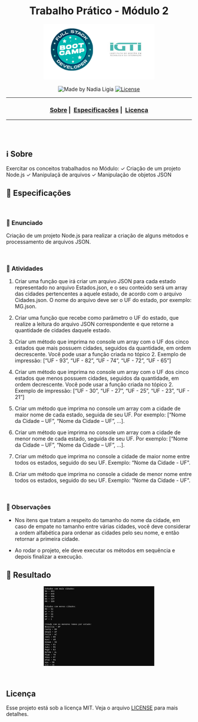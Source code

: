 <h1 align="center">Trabalho Prático - Módulo 2</h1>
<p align="center">
  <img src="../../assets/logo.jpeg" width="300" heigth="300">
</p>


<p align="center">
  <img alt="Made by Nadia Ligia" src="https://img.shields.io/badge/made%20by-Nadia%20Ligia-informational">
  
  <a href="license.md">
  <img alt="License" src="https://img.shields.io/badge/License-MIT-informational">
  </a>
</p>

___

<h3 align="center">
  <a href="#information_source-sobre">Sobre</a>&nbsp;|&nbsp;
  <a href="#book-especificações">Especificações</a>&nbsp;|&nbsp;
  <a href="#rocket-resultado>Resultado</a>&nbsp;|&nbsp;
  <a href="#licença">Licença</a>
</h3>

___

<br>
<br>

## :information_source: Sobre

Exercitar os conceitos trabalhados no Módulo:
✓ Criação de um projeto Node.js
✓ Manipulaçã de arquivos
✓ Manipulação de objetos JSON

## :book: Especificações

<br>

### :pushpin: Enunciado

Criação  de um projeto Node.js para realizar a criação de alguns métodos e processamento de arquivos JSON.

<br>

### :pushpin: Atividades

1. Criar uma função que irá criar um arquivo JSON para cada estado representado no arquivo Estados.json, e o seu conteúdo será um array das cidades pertencentes a aquele estado, de acordo com o arquivo Cidades.json. O nome do arquivo deve ser o UF do estado, por exemplo: MG.json.

2. Criar uma função que recebe como parâmetro o UF do estado, que realize a leitura do arquivo JSON correspondente e que retorne a quantidade de cidades daquele estado.

3. Criar um método que imprima no console um array com o UF dos cinco estados que mais possuem cidades, seguidos da quantidade, em ordem decrescente. Você pode usar a função criada no tópico 2. Exemplo de impressão: [“UF - 93”, “UF - 82”, “UF - 74”, “UF - 72”, “UF - 65”]

4. Criar um método que imprima no console um array com o UF dos cinco estados que menos possuem cidades, seguidos da quantidade, em ordem decrescente. Você pode usar a função criada no tópico 2. Exemplo de impressão: [“UF - 30”, “UF - 27”, “UF - 25”, “UF - 23”, “UF - 21”]

5. Criar um método que imprima no console um array com a cidade de maior nome de cada estado, seguida de seu UF. Por exemplo: [“Nome da Cidade – UF”, “Nome da Cidade – UF”, ...].

6. Criar um método que imprima no console um array com a cidade de menor nome de cada estado, seguida de seu UF. Por exemplo: [“Nome da Cidade – UF”, “Nome da Cidade – UF”, ...].

7. Criar um método que imprima no console a cidade de maior nome entre todos os estados, seguido do seu UF. Exemplo: “Nome da Cidade - UF".

8. Criar um método que imprima no console a cidade de menor nome entre todos os estados, seguido do seu UF. Exemplo: “Nome da Cidade - UF".

<br>

### :pushpin: Observações

- Nos itens que tratam a respeito do tamanho do nome da cidade, em caso de empate no tamanho entre várias cidades, você deve considerar a ordem alfabética para ordenar as cidades pelo seu nome, e então retornar a primeira cidade.

- Ao rodar o projeto, ele deve executar os métodos em sequência e depois finalizar a execução.

## :rocket: Resultado

<p align="center">
  <img src="./assets/result.gif" width="300" heigth="300">
</p>

<br>

## Licença 

Esse projeto está sob a licença MIT. Veja o arquivo [LICENSE](../../LICENSE) para mais detalhes.

